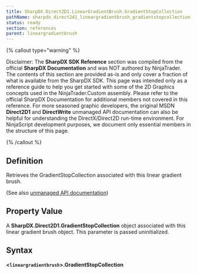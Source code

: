 ```yaml
---
title: SharpDX.Direct2D1.LinearGradientBrush.GradientStopCollection
pathName: sharpdx_direct2d1_lineargradientbrush_gradientstopcollection
status: ready
section: references
parent: lineargradientbrush
---
```


{% callout type="warning" %}

Disclaimer: The **SharpDX SDK Reference** section was compiled from the official **SharpDX Documentation** and was NOT authored by NinjaTrader. The contents of this section are provided as-is and only cover a fraction of what is available from the SharpDX SDK. This page was intended only as a reference guide to help you get started with some of the 2D Graphics concepts used in the NinjaTrader.Custom assembly. Please refer to the official SharpDX Documentation for additional members not covered in this reference. For more seasoned graphic developers, the original MSDN **Direct2D1** and **DirectWrite** unmanaged API documentation can also be helpful for understanding the DirectX/Direct2D run-time environment. For NinjaScript development purposes, we document only essential members in the structure of this page.

{% /callout %}

## Definition

Retrieves the GradientStopCollection associated with this linear gradient brush.

(See also [unmanaged API documentation](https://msdn.microsoft.com/en-us/library/dd371492.aspx))

## Property Value

A **SharpDX.Direct2D1.GradientStopCollection** object associated with this linear gradient brush object. This parameter is passed uninitialized.

## Syntax

**<`lineargradientbrush`>.GradientStopCollection**
